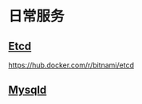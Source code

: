 # 日常服务



## [Etcd](./etcd-docker-compose.yaml)

https://hub.docker.com/r/bitnami/etcd


## [Mysqld](./mysqld-docker-compose.yaml)






